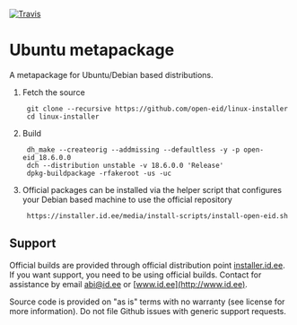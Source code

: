 [![Travis](https://img.shields.io/travis/open-eid/linux-installer.svg)](https://travis-ci.org/open-eid/linux-installer)

Ubuntu metapackage
==================

A metapackage for Ubuntu/Debian based distributions.

1. Fetch the source

        git clone --recursive https://github.com/open-eid/linux-installer
        cd linux-installer

2. Build

        dh_make --createorig --addmissing --defaultless -y -p open-eid_18.6.0.0
        dch --distribution unstable -v 18.6.0.0 'Release'
        dpkg-buildpackage -rfakeroot -us -uc

3. Official packages can be installed via the helper script that configures your Debian based machine to use the official repository

        https://installer.id.ee/media/install-scripts/install-open-eid.sh

## Support
Official builds are provided through official distribution point [installer.id.ee](https://installer.id.ee). If you want support, you need to be using official builds. Contact for assistance by email [abi@id.ee](mailto:abi@id.ee) or [www.id.ee](http://www.id.ee).

Source code is provided on "as is" terms with no warranty (see license for more information). Do not file Github issues with generic support requests.
